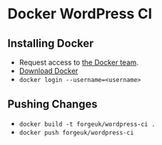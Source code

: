 # Docker WordPress CI

## Installing Docker

* Request access to [the Docker team](https://hub.docker.com/u/forgeuk/).
* [Download Docker](https://docs.docker.com/docker-for-mac/)
* `docker login --username=<username>`

## Pushing Changes

* `docker build -t forgeuk/wordpress-ci .`
* `docker push forgeuk/wordpress-ci`

